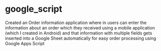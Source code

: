 # google_script
Created an Order information application where in users can enter the information about an order which they received using a mobile application (which I created in Android) and that information with multiple fields gets inserted into a Google Sheet automatically for easy order processing using Google Apps Script
